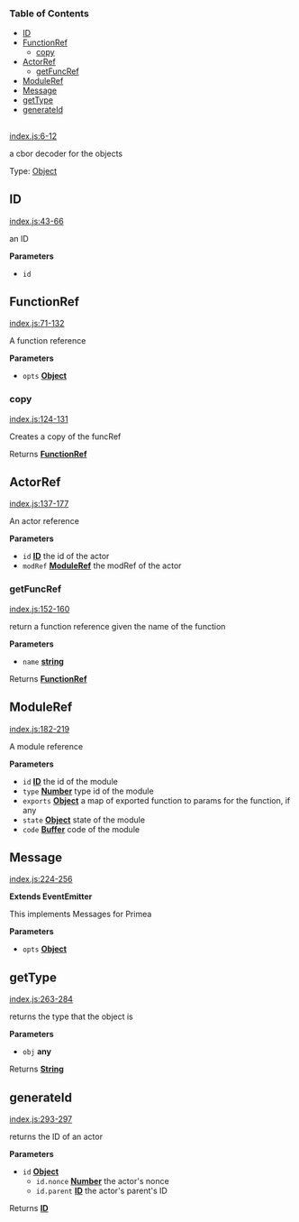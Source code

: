<!-- Generated by documentation.js. Update this documentation by updating the source code. -->

### Table of Contents

-   [ID][1]
-   [FunctionRef][2]
    -   [copy][3]
-   [ActorRef][4]
    -   [getFuncRef][5]
-   [ModuleRef][6]
-   [Message][7]
-   [getType][8]
-   [generateId][9]

## 

[index.js:6-12][10]

a cbor decoder for the objects

Type: [Object][11]

## ID

[index.js:43-66][12]

an ID

**Parameters**

-   `id`  

## FunctionRef

[index.js:71-132][13]

A function reference

**Parameters**

-   `opts` **[Object][11]** 

### copy

[index.js:124-131][14]

Creates a copy of the funcRef

Returns **[FunctionRef][15]** 

## ActorRef

[index.js:137-177][16]

An actor reference

**Parameters**

-   `id` **[ID][17]** the id of the actor
-   `modRef` **[ModuleRef][18]** the modRef of the actor

### getFuncRef

[index.js:152-160][19]

return a function reference given the name of the function

**Parameters**

-   `name` **[string][20]** 

Returns **[FunctionRef][15]** 

## ModuleRef

[index.js:182-219][21]

A module reference

**Parameters**

-   `id` **[ID][17]** the id of the module
-   `type` **[Number][22]** type id of the module
-   `exports` **[Object][11]** a map of exported function to params for the function, if any
-   `state` **[Object][11]** state of the module
-   `code` **[Buffer][23]** code of the module

## Message

[index.js:224-256][24]

**Extends EventEmitter**

This implements Messages for Primea

**Parameters**

-   `opts` **[Object][11]** 

## getType

[index.js:263-284][25]

returns the type that the object is

**Parameters**

-   `obj` **any** 

Returns **[String][20]** 

## generateId

[index.js:293-297][26]

returns the ID of an actor

**Parameters**

-   `id` **[Object][11]** 
    -   `id.nonce` **[Number][22]** the actor's nonce
    -   `id.parent` **[ID][17]** the actor's parent's ID

Returns **[ID][17]** 

[1]: #id

[2]: #functionref

[3]: #copy

[4]: #actorref

[5]: #getfuncref

[6]: #moduleref

[7]: #message

[8]: #gettype

[9]: #generateid

[10]: https://github.com/primea/js-primea-objects/blob/7051614add94c2f622a5910779dce843f8591e8a/index.js#L6-L12 "Source code on GitHub"

[11]: https://developer.mozilla.org/docs/Web/JavaScript/Reference/Global_Objects/Object

[12]: https://github.com/primea/js-primea-objects/blob/7051614add94c2f622a5910779dce843f8591e8a/index.js#L43-L66 "Source code on GitHub"

[13]: https://github.com/primea/js-primea-objects/blob/7051614add94c2f622a5910779dce843f8591e8a/index.js#L71-L132 "Source code on GitHub"

[14]: https://github.com/primea/js-primea-objects/blob/7051614add94c2f622a5910779dce843f8591e8a/index.js#L124-L131 "Source code on GitHub"

[15]: #functionref

[16]: https://github.com/primea/js-primea-objects/blob/7051614add94c2f622a5910779dce843f8591e8a/index.js#L137-L177 "Source code on GitHub"

[17]: #id

[18]: #moduleref

[19]: https://github.com/primea/js-primea-objects/blob/7051614add94c2f622a5910779dce843f8591e8a/index.js#L152-L160 "Source code on GitHub"

[20]: https://developer.mozilla.org/docs/Web/JavaScript/Reference/Global_Objects/String

[21]: https://github.com/primea/js-primea-objects/blob/7051614add94c2f622a5910779dce843f8591e8a/index.js#L182-L219 "Source code on GitHub"

[22]: https://developer.mozilla.org/docs/Web/JavaScript/Reference/Global_Objects/Number

[23]: https://nodejs.org/api/buffer.html

[24]: https://github.com/primea/js-primea-objects/blob/7051614add94c2f622a5910779dce843f8591e8a/index.js#L224-L256 "Source code on GitHub"

[25]: https://github.com/primea/js-primea-objects/blob/7051614add94c2f622a5910779dce843f8591e8a/index.js#L263-L284 "Source code on GitHub"

[26]: https://github.com/primea/js-primea-objects/blob/7051614add94c2f622a5910779dce843f8591e8a/index.js#L293-L297 "Source code on GitHub"

